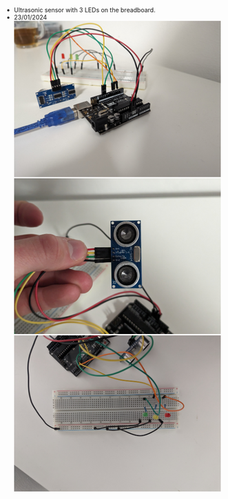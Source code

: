 - Ultrasonic sensor with 3 LEDs on the breadboard.
- 23/01/2024
  ![Arduino](/ultrasonicSensorLEDs/banner/arduino.jpg)
  ![Ultrasonic Sensor](/ultrasonicSensorLEDs/banner/ultrasonicSensor.jpg)
  ![Breadboard](/ultrasonicSensorLEDs/banner/breadboard.jpg)
